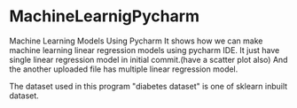 # MachineLearnigPycharm
Machine Learning Models Using Pycharm 
It shows how we can make machine learning linear regression models using pycharm IDE.
It just have single linear regression model in initial commit.(have a scatter plot also)
And the another uploaded file has multiple linear regression model.


The dataset used in this program "diabetes dataset" is one of sklearn inbuilt dataset.
